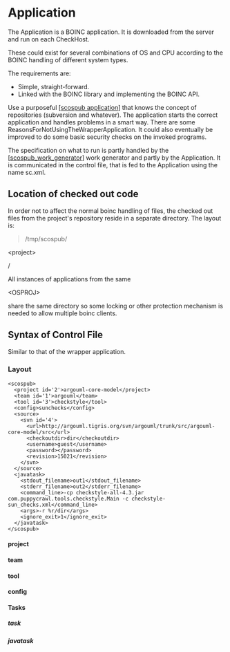 # Application #

The Application is a BOINC application.
It is downloaded from the server and run on each CheckHost.

These could exist for several combinations of OS and CPU according to the BOINC
handling of different system types.

The requirements are:
  * Simple, straight-forward.
  * Linked with the BOINC library and implementing the BOINC API.

Use a purposeful [[scospub application](scospubapp.md)] that knows the concept of repositories (subversion and whatever). The application starts the correct application and handles problems in a smart way. There are some ReasonsForNotUsingTheWrapperApplication.
It could also eventually be improved to do some basic security checks on the invoked programs.

The specification on what to run is partly handled by the [[scospub\_work\_generator](scospub_work_generator.md)] work generator and partly by the Application. It is communicated in the control file, that is fed to the Application using the name sc.xml.

## Location of checked out code ##

In order not to affect the normal boinc handling of files,
the checked out files from the project's repository reside in a separate directory.
The layout is:
> /tmp/scospub/

&lt;project&gt;

/<configured path>

All instances of applications from the same 

&lt;OSPROJ&gt;

 share the same
directory so
some locking or other protection mechanism
is needed to allow
multiple boinc clients.

## Syntax of Control File ##

Similar to that of the wrapper application.

### Layout ###
```
<scospub>
  <project id='2'>argouml-core-model</project>
  <team id='1'>argouml</team>
  <tool id='3'>checkstyle</tool>
  <config>sunchecks</config>
  <source>
    <svn id='4'>
      <url>http://argouml.tigris.org/svn/argouml/trunk/src/argouml-core-model/src</url>
      <checkoutdir>dir</checkoutdir>
      <username>guest</username>
      <password></password>
      <revision>15021</revision>
    </svn>
  </source>
  <javatask>
    <stdout_filename>out1</stdout_filename>
    <stderr_filename>out2</stderr_filename>
    <command_line>-cp checkstyle-all-4.3.jar com.puppycrawl.tools.checkstyle.Main -c checkstyle-sun_checks.xml</command_line>
    <args>-r %r/dir</args>
    <ignore_exit>1</ignore_exit>
  </javatask>
</scospub>
```

#### project ####
#### team ####
#### tool ####
#### config ####
#### Tasks ####
##### task #####
##### javatask #####